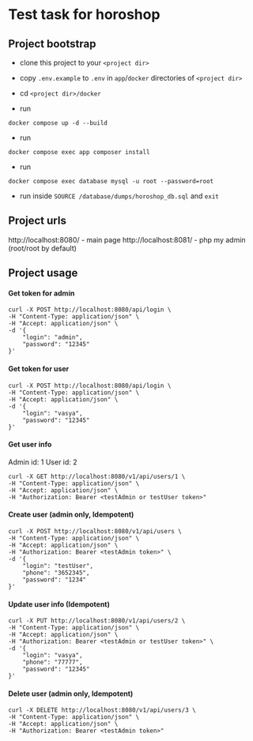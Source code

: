 # Test task for horoshop

## Project bootstrap

- clone this project to your `<project dir>`

- copy `.env.example` to `.env` in `app`/`docker` directories of `<project dir>`

- cd `<project dir>/docker`

- run
```shell
docker compose up -d --build
```

- run
```shell
docker compose exec app composer install
```

- run
```shell
docker compose exec database mysql -u root --password=root
```

- run inside `SOURCE /database/dumps/horoshop_db.sql` and `exit`

## Project urls

http://localhost:8080/ - main page
http://localhost:8081/ - php my admin (root/root by default)

## Project usage

#### Get token for admin

```shell
curl -X POST http://localhost:8080/api/login \
-H "Content-Type: application/json" \
-H "Accept: application/json" \
-d '{
    "login": "admin",
    "password": "12345"
}'
```

#### Get token for user

```shell
curl -X POST http://localhost:8080/api/login \
-H "Content-Type: application/json" \
-H "Accept: application/json" \
-d '{
    "login": "vasya",
    "password": "12345"
}'
```

#### Get user info

Admin id: 1
User id: 2

```shell
curl -X GET http://localhost:8080/v1/api/users/1 \
-H "Content-Type: application/json" \
-H "Accept: application/json" \
-H "Authorization: Bearer <testAdmin or testUser token>"
```

#### Create user (admin only, Idempotent)

```shell
curl -X POST http://localhost:8080/v1/api/users \
-H "Content-Type: application/json" \
-H "Accept: application/json" \
-H "Authorization: Bearer <testAdmin token>" \
-d '{
    "login": "testUser",
    "phone": "3652345",
    "password": "1234"
}'
```

#### Update user info (Idempotent)

```shell
curl -X PUT http://localhost:8080/v1/api/users/2 \
-H "Content-Type: application/json" \
-H "Accept: application/json" \
-H "Authorization: Bearer <testAdmin or testUser token>" \
-d '{
    "login": "vasya",
    "phone": "77777",
    "password": "12345"
}'
```

#### Delete user (admin only, Idempotent)

```shell
curl -X DELETE http://localhost:8080/v1/api/users/3 \
-H "Content-Type: application/json" \
-H "Accept: application/json" \
-H "Authorization: Bearer <testAdmin token>"
```
